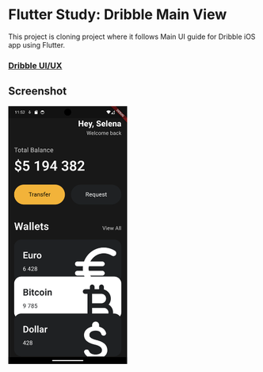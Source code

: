 # Flutter Study: Dribble Main View

This project is cloning project where it follows Main UI guide for Dribble iOS app using Flutter.


### [Dribble UI/UX](https://dribbble.com/shots/19858341-Finnancial-Mobile-IOS-App)

## Screenshot
<img src="/screenshot/Dribble_main.png" alt="Meta Front-End developer certificate header img" width="240"/>

